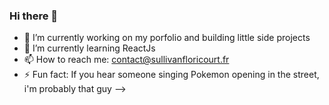 ### Hi there 👋

- 🔭 I’m currently working on my porfolio and building little side projects
- 🌱 I’m currently learning ReactJs 
- 📫 How to reach me: contact@sullivanfloricourt.fr
- ⚡ Fun fact: If you hear someone singing Pokemon opening in the street, i'm probably that guy
-->
